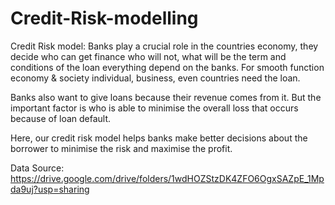 # Credit-Risk-modelling
Credit Risk model:
Banks play a crucial role in the countries economy, they decide who can get finance who will not, what will be the term and conditions of the loan everything depend on the banks. For smooth function economy & society individual, business, even countries need the loan. 

Banks also want to give loans because their revenue comes from it. But the important factor is who is able to minimise the overall loss that occurs because of loan default.

Here, our credit risk model helps banks make better decisions about the borrower to minimise the risk and maximise the profit.

Data Source:
https://drive.google.com/drive/folders/1wdHOZStzDK4ZFO6OgxSAZpE_1Mpda9uj?usp=sharing
